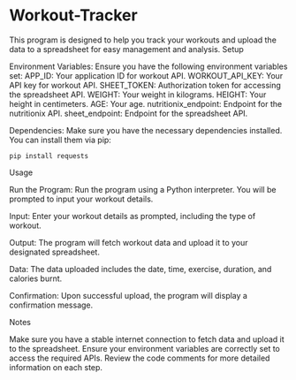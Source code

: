 # Workout-Tracker

This program is designed to help you track your workouts and upload the data to a spreadsheet for easy management and analysis.
Setup

Environment Variables:
Ensure you have the following environment variables set:
APP_ID: Your application ID for workout API.
WORKOUT_API_KEY: Your API key for workout API.
SHEET_TOKEN: Authorization token for accessing the spreadsheet API.
WEIGHT: Your weight in kilograms.
HEIGHT: Your height in centimeters.
AGE: Your age.
nutritionix_endpoint: Endpoint for the nutritionix API.
sheet_endpoint: Endpoint for the spreadsheet API.

Dependencies:
Make sure you have the necessary dependencies installed. You can install them via pip:

    pip install requests

Usage

Run the Program:
Run the program using a Python interpreter.
You will be prompted to input your workout details.

Input:
Enter your workout details as prompted, including the type of workout.

Output:
The program will fetch workout data and upload it to your designated spreadsheet.

Data:
The data uploaded includes the date, time, exercise, duration, and calories burnt.

Confirmation:
Upon successful upload, the program will display a confirmation message.

Notes

Make sure you have a stable internet connection to fetch data and upload it to the spreadsheet.
Ensure your environment variables are correctly set to access the required APIs.
Review the code comments for more detailed information on each step.
